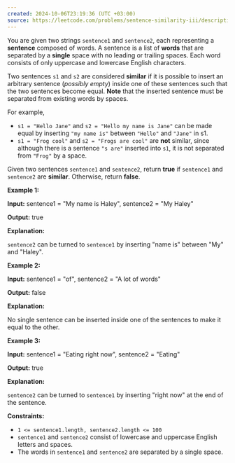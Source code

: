 ```yaml
---
created: 2024-10-06T23:19:36 (UTC +03:00)
source: https://leetcode.com/problems/sentence-similarity-iii/description/?envType=daily-question&envId=2024-10-06
---
```

You are given two strings `sentence1` and `sentence2`, each representing a **sentence** composed of words. A sentence is a list of **words** that are separated by a **single** space with no leading or trailing spaces. Each word consists of only uppercase and lowercase English characters.

Two sentences `s1` and `s2` are considered **similar** if it is possible to insert an arbitrary sentence (_possibly empty_) inside one of these sentences such that the two sentences become equal. **Note** that the inserted sentence must be separated from existing words by spaces.

For example,

-   `s1 = "Hello Jane"` and `s2 = "Hello my name is Jane"` can be made equal by inserting `"my name is"` between `"Hello"` and `"Jane"` in s1.
-   `s1 = "Frog cool"` and `s2 = "Frogs are cool"` are **not** similar, since although there is a sentence `"s are"` inserted into `s1`, it is not separated from `"Frog"` by a space.

Given two sentences `sentence1` and `sentence2`, return **true** if `sentence1` and `sentence2` are **similar**. Otherwise, return **false**.


**Example 1:**

**Input:** sentence1 = "My name is Haley", sentence2 = "My Haley"

**Output:** true

**Explanation:**

`sentence2` can be turned to `sentence1` by inserting "name is" between "My" and "Haley".


**Example 2:**

**Input:** sentence1 = "of", sentence2 = "A lot of words"

**Output:** false

**Explanation:**

No single sentence can be inserted inside one of the sentences to make it equal to the other.


**Example 3:**

**Input:** sentence1 = "Eating right now", sentence2 = "Eating"

**Output:** true

**Explanation:**

`sentence2` can be turned to `sentence1` by inserting "right now" at the end of the sentence.

**Constraints:**

-   `1 <= sentence1.length, sentence2.length <= 100`
-   `sentence1` and `sentence2` consist of lowercase and uppercase English letters and spaces.
-   The words in `sentence1` and `sentence2` are separated by a single space.
